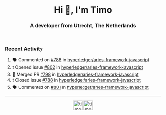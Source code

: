 <h1 align="center">Hi 👋, I'm Timo</h1>
<h3 align="center">A developer from Utrecht, The Netherlands</h3>
<br/>
<!-- https://github.com/rahuldkjain/github-profile-readme-generator --!>

<!--  <p align="left"><img src="https://github-readme-stats.vercel.app/api?username=timoglastra&show_icons=true&count_private=true&" alt="timoglastra" /></p> --!>

<!--
Github language stats
<p align="left"><img src="https://github-readme-stats.vercel.app/api/top-langs/?username=timoglastra&layout=compact" alt="timoglastra" /><p>
-->

<!-- Codestats language stats -->
<!-- <p align="left"><img src="https://codestats-readme.vercel.app/api/top-langs/?username=timoglastra&layout=compact&language_count=12" alt="timoglastra" /><p>    --!>
  
<h3>Recent Activity</h3>

<!--START_SECTION:activity-->
1. 🗣 Commented on [#788](https://github.com/hyperledger/aries-framework-javascript/issues/788) in [hyperledger/aries-framework-javascript](https://github.com/hyperledger/aries-framework-javascript)
2. ❗️ Opened issue [#802](https://github.com/hyperledger/aries-framework-javascript/issues/802) in [hyperledger/aries-framework-javascript](https://github.com/hyperledger/aries-framework-javascript)
3. 🎉 Merged PR [#798](https://github.com/hyperledger/aries-framework-javascript/pull/798) in [hyperledger/aries-framework-javascript](https://github.com/hyperledger/aries-framework-javascript)
4. ❗️ Closed issue [#788](https://github.com/hyperledger/aries-framework-javascript/issues/788) in [hyperledger/aries-framework-javascript](https://github.com/hyperledger/aries-framework-javascript)
5. 🗣 Commented on [#801](https://github.com/hyperledger/aries-framework-javascript/issues/801) in [hyperledger/aries-framework-javascript](https://github.com/hyperledger/aries-framework-javascript)
<!--END_SECTION:activity-->

---

<p align="center">
<a href="https://twitter.com/timoglastra" target="blank"><img align="center" src="https://cdn.jsdelivr.net/npm/simple-icons@3.0.1/icons/twitter.svg" alt="timoglastra" height="30" width="30" /></a>
<a href="https://linkedin.com/in/timoglastra" target="blank"><img align="center" src="https://cdn.jsdelivr.net/npm/simple-icons@3.0.1/icons/linkedin.svg" alt="timoglastra" height="30" width="30" /></a>
</p>



